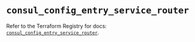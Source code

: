 # `consul_config_entry_service_router`

Refer to the Terraform Registry for docs: [`consul_config_entry_service_router`](https://registry.terraform.io/providers/hashicorp/consul/2.22.0/docs/resources/config_entry_service_router).
